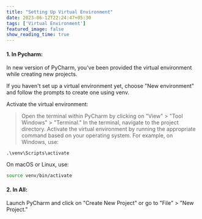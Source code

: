```yaml
---
title: "Setting Up Virtual Environment"
date: 2023-06-12T22:24:47+05:30
tags: ['Virtual Environment']
featured_image: false
show_reading_time: true
---
```


#### 1. In Pycharm:
In new version of PyCharm, you've been provided the virtual environment while creating new projects.

If you haven't set up a virtual environment yet, choose "New environment" and follow the prompts to create one using venv.

Activate the virtual environment:

>Open the terminal within PyCharm by clicking on "View" > "Tool Windows" > "Terminal."
In the terminal, navigate to the project directory.
Activate the virtual environment by running the appropriate command based on your operating system. For example, on Windows, use:
```
.\venv\Scripts\activate
```
On macOS or Linux, use:

```bash
source venv/bin/activate
```


#### 2. In All:
Launch PyCharm and click on "Create New Project" or 
go to "File" > "New Project."
